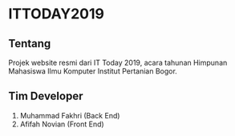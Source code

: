 # ITTODAY2019

## Tentang
Projek website resmi dari IT Today 2019, acara tahunan Himpunan Mahasiswa Ilmu Komputer Institut Pertanian Bogor.

## Tim Developer
1. Muhammad Fakhri (Back End)
2. Afifah Novian (Front End)
